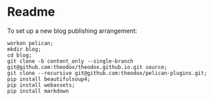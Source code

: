 Readme
=====

To set up a new blog publishing arrangement:

```
workon pelican;
mkdir blog;
cd blog;
git clone -b content_only --single-branch git@github.com:theodox/theodox.github.io.git source;
git clone --recursive git@github.com:theodox/pelican-plugins.git;
pip install beautifulsoup4;
pip install webassets;
pip install markdown
```